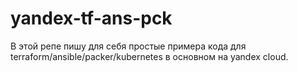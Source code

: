 # yandex-tf-ans-pck
В этой репе пишу для себя простые примера кода для terraform/ansible/packer/kubernetes в основном на yandex cloud.
